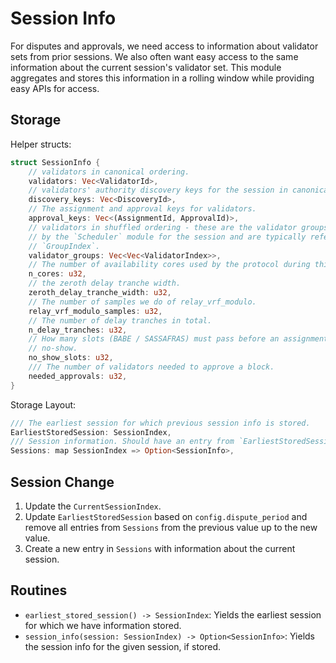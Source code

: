 # Session Info

For disputes and approvals, we need access to information about validator sets from prior sessions. We also often want easy access to the same information about the current session's validator set. This module aggregates and stores this information in a rolling window while providing easy APIs for access.

## Storage

Helper structs:

```rust
struct SessionInfo {
    // validators in canonical ordering.
    validators: Vec<ValidatorId>,
    // validators' authority discovery keys for the session in canonical ordering.
    discovery_keys: Vec<DiscoveryId>,
    // The assignment and approval keys for validators.
    approval_keys: Vec<(AssignmentId, ApprovalId)>,
    // validators in shuffled ordering - these are the validator groups as produced
    // by the `Scheduler` module for the session and are typically referred to by
    // `GroupIndex`.
    validator_groups: Vec<Vec<ValidatorIndex>>,
    // The number of availability cores used by the protocol during this session.
    n_cores: u32,
    // the zeroth delay tranche width.
    zeroth_delay_tranche_width: u32,
    // The number of samples we do of relay_vrf_modulo.
    relay_vrf_modulo_samples: u32,
    // The number of delay tranches in total.
    n_delay_tranches: u32,
    // How many slots (BABE / SASSAFRAS) must pass before an assignment is considered a
    // no-show.
    no_show_slots: u32,
    /// The number of validators needed to approve a block.
	needed_approvals: u32,
}
```

Storage Layout: 

```rust
/// The earliest session for which previous session info is stored.
EarliestStoredSession: SessionIndex,
/// Session information. Should have an entry from `EarliestStoredSession..=CurrentSessionIndex`
Sessions: map SessionIndex => Option<SessionInfo>,
```

## Session Change

1. Update the `CurrentSessionIndex`.
1. Update `EarliestStoredSession` based on `config.dispute_period` and remove all entries from `Sessions` from the previous value up to the new value.
1. Create a new entry in `Sessions` with information about the current session.

## Routines

* `earliest_stored_session() -> SessionIndex`: Yields the earliest session for which we have information stored.
* `session_info(session: SessionIndex) -> Option<SessionInfo>`: Yields the session info for the given session, if stored.